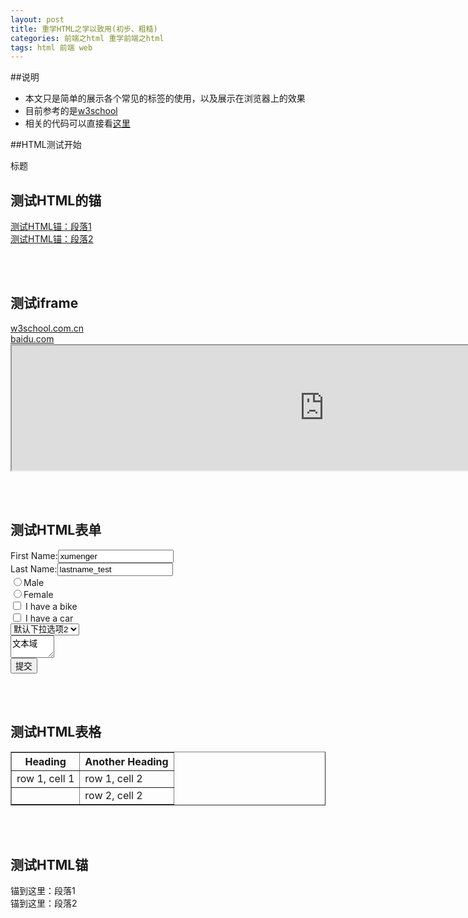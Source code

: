 ```yaml
---
layout: post
title: 重学HTML之学以致用(初步、粗糙)
categories: 前端之html 重学前端之html
tags: html 前端 web
---
```


##说明

* 本文只是简单的展示各个常见的标签的使用，以及展示在浏览器上的效果
* 目前参考的是[w3school](http://www.w3school.com.cn/html/index.asp)
* 相关的代码可以直接看[这里](https://raw.githubusercontent.com/xumenger/xumenger.github.io/master/_posts/2016-04-03-html-20160403.md)

##HTML测试开始

<html>
<head> <meta http-equiv="Content-Type" content="text/html; charset=utf-8" />
<titie>标题</title>
</head>

<body>
<h2>测试HTML的锚</h2>
<a href='#s1'>测试HTML锚：段落1</a></br>
<a href='#s2'>测试HTML锚：段落2</a></br>

</br></br>
<h2>测试iframe</h2>
<a href="http://www.w3school.com.cn" target="iframe_a">w3school.com.cn</a></br>
<a href="http://www.baidu.com" target="iframe_a">baidu.com</a>
<iframe src="http://www.baidu.com" width="1000" height="200" name="iframe_a"></iframe>

</br></br>
<h2>测试HTML表单</h2>
<form>
First Name:<input type="text" name="firstname" value="xumenger" /></br>
Last Name:<input type="text" name="lastname" value="lastname_test" /></br>
<input type="radio" name="sex" value="male" />Male</br>
<input type="radio" name="sex" value="female" />Female</br>
<input type="checkbox" name="bike" /> I have a bike</br>
<input type="checkbox" name="car" /> I have a car</br>
<select>
<option>下拉选项1
<option selected>默认下拉选项2
<option>下拉选项3
</select></br>
<textarea name="Comment" rows="2" cols="6">文本域</textarea></br>
<input type="submit" value="提交" />
</form>

</br></br>
<h2>测试HTML表格</h2>
<table border="1">
<tr>
<th>Heading</th>
<th>Another Heading</th>
</tr>
<tr>
<td>row 1, cell 1</td>
<td>row 1, cell 2</td>
</tr>
<tr>
<td>&nbsp;</td>
<td>row 2, cell 2</td>
</tr>
</table>

</br></br>
<h2>测试HTML锚</h2>
<a name = 's1'>锚到这里：段落1</a></br>
<a name = 's2'>锚到这里：段落2</a></br>
</body>
</html>
